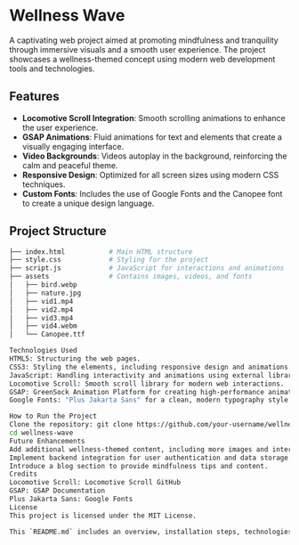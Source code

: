 # Wellness Wave

A captivating web project aimed at promoting mindfulness and tranquility through immersive visuals and a smooth user experience. The project showcases a wellness-themed concept using modern web development tools and technologies.

## Features

- **Locomotive Scroll Integration**: Smooth scrolling animations to enhance the user experience.
- **GSAP Animations**: Fluid animations for text and elements that create a visually engaging interface.
- **Video Backgrounds**: Videos autoplay in the background, reinforcing the calm and peaceful theme.
- **Responsive Design**: Optimized for all screen sizes using modern CSS techniques.
- **Custom Fonts**: Includes the use of Google Fonts and the Canopee font to create a unique design language.

## Project Structure

```bash
├── index.html           # Main HTML structure
├── style.css            # Styling for the project
├── script.js            # JavaScript for interactions and animations
├── assets               # Contains images, videos, and fonts
│   ├── bird.webp
│   ├── nature.jpg
│   ├── vid1.mp4
│   ├── vid2.mp4
│   ├── vid3.mp4
│   ├── vid4.webm
│   └── Canopee.ttf

Technologies Used
HTML5: Structuring the web pages.
CSS3: Styling the elements, including responsive design and animations.
JavaScript: Handling interactivity and animations using external libraries.
Locomotive Scroll: Smooth scroll library for modern web interactions.
GSAP: GreenSock Animation Platform for creating high-performance animations.
Google Fonts: "Plus Jakarta Sans" for a clean, modern typography style.

How to Run the Project
Clone the repository: git clone https://github.com/your-username/wellness-wave.git
cd wellness-wave
Future Enhancements
Add additional wellness-themed content, including more images and interactive elements.
Implement backend integration for user authentication and data storage.
Introduce a blog section to provide mindfulness tips and content.
Credits
Locomotive Scroll: Locomotive Scroll GitHub
GSAP: GSAP Documentation
Plus Jakarta Sans: Google Fonts
License
This project is licensed under the MIT License.

This `README.md` includes an overview, installation steps, technologies used, project structure, and a license section. You can modify it further as needed!
